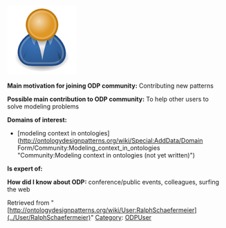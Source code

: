 [![Image:ODPUser.png](../images/a/a6/ODPUser.png)](../Image/ODPUser.png "Image:ODPUser.png")




  





__Main motivation for joining ODP community:__ Contributing new patterns


__Possible main contribution to ODP community:__ To help other users to solve modeling problems


__Domains of interest:__



* [modeling context in ontologies](http://ontologydesignpatterns.org/wiki/Special:AddData/Domain Form/Community:Modeling_context_in_ontologies "Community:Modeling context in ontologies (not yet written)")


__Is expert of:__


  

__How did I know about ODP:__ conference/public events, colleagues, surfing the web






Retrieved from "[http://ontologydesignpatterns.org/wiki/User:RalphSchaefermeier](../User/RalphSchaefermeier)"
 [Category](http://ontologydesignpatterns.org/wiki/Special:Categories "Special:Categories"): [ODPUser](../Category/ODPUser "Category:ODPUser")
